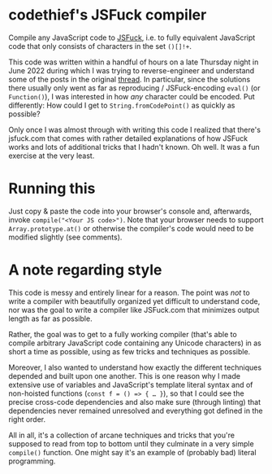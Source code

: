 # codethief's JSFuck compiler
Compile any JavaScript code to
[JSFuck](https://en.wikipedia.org/wiki/JSFuck), i.e. to fully equivalent
JavaScript code that only consists of characters in the set `()[]!+`.

This code was written within a handful of hours on a late Thursday night
in June 2022 during which I was trying to reverse-engineer and
understand some of the posts in the original
[thread](https://web.archive.org/web/20110301054929/http://sla.ckers.org/forum/read.php?24,32930
). In particular, since the solutions there usually only went as far as
reproducing / JSFuck-encoding `eval()` (or `Function()`), I was
interested in how *any* character could be encoded. Put differently: How
could I get to `String.fromCodePoint()` as quickly as possible?

Only once I was almost through with writing this code I realized that
there's jsfuck.com that comes with rather detailed explanations of how
JSFuck works and lots of additional tricks that I hadn't known. Oh well.
It was a fun exercise at the very least.


# Running this
Just copy & paste the code into your browser's console and, afterwards,
invoke `compile("<Your JS code>")`. Note that your browser needs to
support `Array.prototype.at()` or otherwise the compiler's code would
need to be modified slightly (see comments).


# A note regarding style
This code is messy and entirely linear for a reason. The point was *not*
to write a compiler with beautifully organized yet difficult to
understand code, nor was the goal to write a compiler like JSFuck.com
that minimizes output length as far as possible.

Rather, the goal was to get to a fully working compiler (that's able to
compile arbitrary JavaScript code containing any Unicode characters) in
as short a time as possible, using as few tricks and techniques as
possible.

Moreover, I also wanted to understand how exactly the different
techniques depended and built upon one another. This is one reason why I
made extensive use of variables and JavaScript's template literal syntax
and of non-hoisted functions (`const f = () => { … }`), so that I could
see the precise cross-code dependencies and also make sure (through
linting) that dependencies never remained unresolved and everything got
defined in the right order.

All in all, it's a collection of arcane techniques and tricks that
you're supposed to read from top to bottom until they culminate in a
very simple `compile()` function. One might say it's an example of
(probably bad) literal programming.
